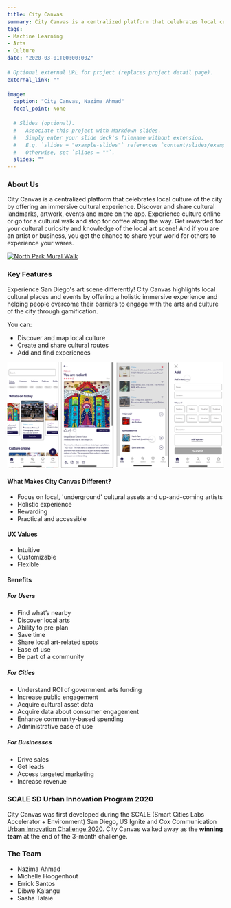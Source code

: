 ```yaml
---
title: City Canvas
summary: City Canvas is a centralized platform that celebrates local culture of the city by offering an immersive cultural experience.
tags:
- Machine Learning
- Arts
- Culture
date: "2020-03-01T00:00:00Z"

# Optional external URL for project (replaces project detail page).
external_link: ""

image:
  caption: "City Canvas, Nazima Ahmad"
  focal_point: None

  # Slides (optional).
  #   Associate this project with Markdown slides.
  #   Simply enter your slide deck's filename without extension.
  #   E.g. `slides = "example-slides"` references `content/slides/example-slides.md`.
  #   Otherwise, set `slides = ""`.
  slides: ""
---
```


### About Us
City Canvas is a centralized platform that celebrates local culture of the city by offering an immersive cultural experience. Discover and share cultural landmarks, artwork, events and more on the app. Experience culture online or go for a cultural walk and stop for coffee along the way. Get rewarded for your cultural curiosity and knowledge of the local art scene! And if you are an artist or business, you get the chance to share your world for others to experience your wares.

[![North Park Mural Walk](http://img.youtube.com/vi/RX9rRuYnVmk/0.jpg)](https://youtu.be/RX9rRuYnVmk "North Park Mural Walk")

### Key Features
Experience San Diego's art scene differently! City Canvas highlights local cultural places and events by offering a holistic immersive experience and helping people overcome their barriers to engage with the arts and culture of the city through gamification.   

You can:  
- Discover and map local culture
- Create and share cultural routes
- Add and find experiences

![City Canvas App](city_canvas.png "App Look and Feel")

#### What Makes City Canvas Different?
- Focus on local, 'underground' cultural assets and up-and-coming artists
- Holistic experience
- Rewarding
- Practical and accessible

#### UX Values
- Intuitive
- Customizable
- Flexible

#### Benefits

##### For Users
- Find what’s nearby
- Discover local arts
- Ability to pre-plan
- Save time
- Share local art-related spots
- Ease of use
- Be part of a community

##### For Cities
- Understand ROI of government arts funding
- Increase public engagement
- Acquire cultural asset data
- Acquire data about consumer engagement
- Enhance community-based spending
- Administrative ease of use

##### For Businesses
- Drive sales
- Get leads
- Access targeted marketing
- Increase revenue

### SCALE SD Urban Innovation Program 2020
City Canvas was first developed during the SCALE (Smart Cities Labs Accelerator + Environment) San Diego, US Ignite and Cox Communication [Urban Innovation Challenge 2020](https://www.scalesd.com/innovation-2020/). City Canvas walked away as the **winning team** at the end of the 3-month challenge.

### The Team
- Nazima Ahmad
- Michelle Hoogenhout
- Errick Santos
- Dibwe Kalangu
- Sasha Talaie
